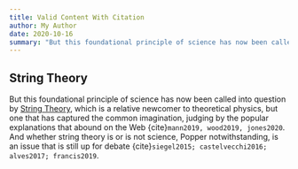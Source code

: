 ```yaml
---
title: Valid Content With Citation
author: My Author
date: 2020-10-16
summary: "But this foundational principle of science has now been called into question by [String Theory](https://www.britannica.com/science/string-theory)."
---
```

## String Theory

But this foundational principle of science has now been called into question by
[String Theory](https://www.britannica.com/science/string-theory), which is a
relative newcomer to theoretical physics, but one that has captured the common
imagination, judging by the popular explanations that abound on the Web
{cite}`mann2019, wood2019, jones2020`. And whether string theory is or is not
science, Popper notwithstanding, is an issue that is still up for debate
{cite}`siegel2015; castelvecchi2016; alves2017; francis2019`.
